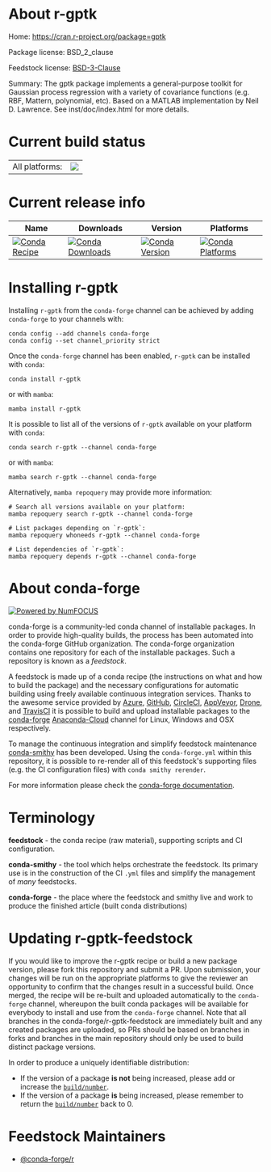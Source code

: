 About r-gptk
============

Home: https://cran.r-project.org/package=gptk

Package license: BSD_2_clause

Feedstock license: [BSD-3-Clause](https://github.com/conda-forge/r-gptk-feedstock/blob/main/LICENSE.txt)

Summary: The gptk package implements a general-purpose toolkit for Gaussian process regression with a variety of covariance functions (e.g. RBF, Mattern, polynomial, etc). Based on a MATLAB implementation by Neil D. Lawrence. See inst/doc/index.html for more details.

Current build status
====================


<table><tr><td>All platforms:</td>
    <td>
      <a href="https://dev.azure.com/conda-forge/feedstock-builds/_build/latest?definitionId=2509&branchName=main">
        <img src="https://dev.azure.com/conda-forge/feedstock-builds/_apis/build/status/r-gptk-feedstock?branchName=main">
      </a>
    </td>
  </tr>
</table>

Current release info
====================

| Name | Downloads | Version | Platforms |
| --- | --- | --- | --- |
| [![Conda Recipe](https://img.shields.io/badge/recipe-r--gptk-green.svg)](https://anaconda.org/conda-forge/r-gptk) | [![Conda Downloads](https://img.shields.io/conda/dn/conda-forge/r-gptk.svg)](https://anaconda.org/conda-forge/r-gptk) | [![Conda Version](https://img.shields.io/conda/vn/conda-forge/r-gptk.svg)](https://anaconda.org/conda-forge/r-gptk) | [![Conda Platforms](https://img.shields.io/conda/pn/conda-forge/r-gptk.svg)](https://anaconda.org/conda-forge/r-gptk) |

Installing r-gptk
=================

Installing `r-gptk` from the `conda-forge` channel can be achieved by adding `conda-forge` to your channels with:

```
conda config --add channels conda-forge
conda config --set channel_priority strict
```

Once the `conda-forge` channel has been enabled, `r-gptk` can be installed with `conda`:

```
conda install r-gptk
```

or with `mamba`:

```
mamba install r-gptk
```

It is possible to list all of the versions of `r-gptk` available on your platform with `conda`:

```
conda search r-gptk --channel conda-forge
```

or with `mamba`:

```
mamba search r-gptk --channel conda-forge
```

Alternatively, `mamba repoquery` may provide more information:

```
# Search all versions available on your platform:
mamba repoquery search r-gptk --channel conda-forge

# List packages depending on `r-gptk`:
mamba repoquery whoneeds r-gptk --channel conda-forge

# List dependencies of `r-gptk`:
mamba repoquery depends r-gptk --channel conda-forge
```


About conda-forge
=================

[![Powered by
NumFOCUS](https://img.shields.io/badge/powered%20by-NumFOCUS-orange.svg?style=flat&colorA=E1523D&colorB=007D8A)](https://numfocus.org)

conda-forge is a community-led conda channel of installable packages.
In order to provide high-quality builds, the process has been automated into the
conda-forge GitHub organization. The conda-forge organization contains one repository
for each of the installable packages. Such a repository is known as a *feedstock*.

A feedstock is made up of a conda recipe (the instructions on what and how to build
the package) and the necessary configurations for automatic building using freely
available continuous integration services. Thanks to the awesome service provided by
[Azure](https://azure.microsoft.com/en-us/services/devops/), [GitHub](https://github.com/),
[CircleCI](https://circleci.com/), [AppVeyor](https://www.appveyor.com/),
[Drone](https://cloud.drone.io/welcome), and [TravisCI](https://travis-ci.com/)
it is possible to build and upload installable packages to the
[conda-forge](https://anaconda.org/conda-forge) [Anaconda-Cloud](https://anaconda.org/)
channel for Linux, Windows and OSX respectively.

To manage the continuous integration and simplify feedstock maintenance
[conda-smithy](https://github.com/conda-forge/conda-smithy) has been developed.
Using the ``conda-forge.yml`` within this repository, it is possible to re-render all of
this feedstock's supporting files (e.g. the CI configuration files) with ``conda smithy rerender``.

For more information please check the [conda-forge documentation](https://conda-forge.org/docs/).

Terminology
===========

**feedstock** - the conda recipe (raw material), supporting scripts and CI configuration.

**conda-smithy** - the tool which helps orchestrate the feedstock.
                   Its primary use is in the construction of the CI ``.yml`` files
                   and simplify the management of *many* feedstocks.

**conda-forge** - the place where the feedstock and smithy live and work to
                  produce the finished article (built conda distributions)


Updating r-gptk-feedstock
=========================

If you would like to improve the r-gptk recipe or build a new
package version, please fork this repository and submit a PR. Upon submission,
your changes will be run on the appropriate platforms to give the reviewer an
opportunity to confirm that the changes result in a successful build. Once
merged, the recipe will be re-built and uploaded automatically to the
`conda-forge` channel, whereupon the built conda packages will be available for
everybody to install and use from the `conda-forge` channel.
Note that all branches in the conda-forge/r-gptk-feedstock are
immediately built and any created packages are uploaded, so PRs should be based
on branches in forks and branches in the main repository should only be used to
build distinct package versions.

In order to produce a uniquely identifiable distribution:
 * If the version of a package **is not** being increased, please add or increase
   the [``build/number``](https://docs.conda.io/projects/conda-build/en/latest/resources/define-metadata.html#build-number-and-string).
 * If the version of a package **is** being increased, please remember to return
   the [``build/number``](https://docs.conda.io/projects/conda-build/en/latest/resources/define-metadata.html#build-number-and-string)
   back to 0.

Feedstock Maintainers
=====================

* [@conda-forge/r](https://github.com/conda-forge/r/)

